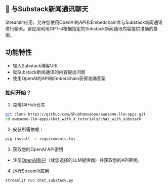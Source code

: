 ## 📝 与Substack新闻通讯聊天
Streamlit应用，允许您使用OpenAI的API和Embedchain库与Substack新闻通讯进行聊天。该应用利用GPT-4根据指定的Substack新闻通讯内容提供准确的答案。

## 功能特性
- 输入Substack博客URL
- 就Substack新闻通讯的内容提出问题
- 使用OpenAI的API和Embedchain获得准确答案

### 如何开始？

1. 克隆GitHub仓库

```bash
git clone https://github.com/Shubhamsaboo/awesome-llm-apps.git
cd awesome-llm-apps/chat_with_X_tutorials/chat_with_substack
```
2. 安装所需依赖：

```bash
pip install -r requirements.txt
```
3. 获取您的OpenAI API密钥

- 注册[OpenAI账户](https://platform.openai.com/)（或您选择的LLM提供商）并获取您的API密钥。

4. 运行Streamlit应用
```bash
streamlit run chat_substack.py
```
